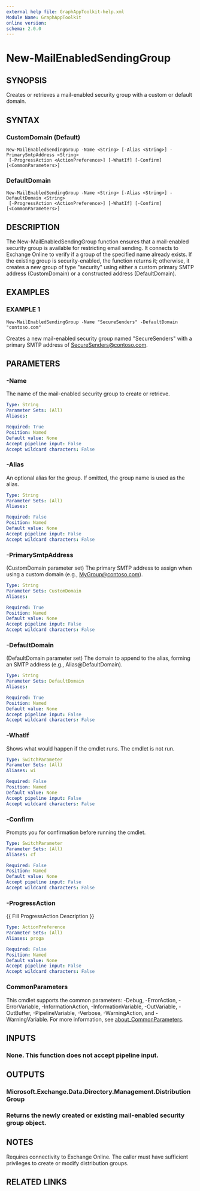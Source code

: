 ```yaml
---
external help file: GraphAppToolkit-help.xml
Module Name: GraphAppToolkit
online version:
schema: 2.0.0
---
```


# New-MailEnabledSendingGroup

## SYNOPSIS
Creates or retrieves a mail-enabled security group with a custom or default domain.

## SYNTAX

### CustomDomain (Default)
```
New-MailEnabledSendingGroup -Name <String> [-Alias <String>] -PrimarySmtpAddress <String>
 [-ProgressAction <ActionPreference>] [-WhatIf] [-Confirm] [<CommonParameters>]
```

### DefaultDomain
```
New-MailEnabledSendingGroup -Name <String> [-Alias <String>] -DefaultDomain <String>
 [-ProgressAction <ActionPreference>] [-WhatIf] [-Confirm] [<CommonParameters>]
```

## DESCRIPTION
The New-MailEnabledSendingGroup function ensures that a mail-enabled security
group is available for restricting email sending.
It connects to Exchange Online
to verify if a group of the specified name already exists.
If the existing group
is security-enabled, the function returns it; otherwise, it creates a new group
of type "security" using either a custom primary SMTP address (CustomDomain) or
a constructed address (DefaultDomain).

## EXAMPLES

### EXAMPLE 1
```
New-MailEnabledSendingGroup -Name "SecureSenders" -DefaultDomain "contoso.com"
```

Creates a new mail-enabled security group named "SecureSenders" with
a primary SMTP address of SecureSenders@contoso.com.

## PARAMETERS

### -Name
The name of the mail-enabled security group to create or retrieve.

```yaml
Type: String
Parameter Sets: (All)
Aliases:

Required: True
Position: Named
Default value: None
Accept pipeline input: False
Accept wildcard characters: False
```

### -Alias
An optional alias for the group.
If omitted, the group name is used as the alias.

```yaml
Type: String
Parameter Sets: (All)
Aliases:

Required: False
Position: Named
Default value: None
Accept pipeline input: False
Accept wildcard characters: False
```

### -PrimarySmtpAddress
(CustomDomain parameter set) The primary SMTP address to assign when using
a custom domain (e.g., MyGroup@contoso.com).

```yaml
Type: String
Parameter Sets: CustomDomain
Aliases:

Required: True
Position: Named
Default value: None
Accept pipeline input: False
Accept wildcard characters: False
```

### -DefaultDomain
(DefaultDomain parameter set) The domain to append to the alias, forming
an SMTP address (e.g., Alias@DefaultDomain).

```yaml
Type: String
Parameter Sets: DefaultDomain
Aliases:

Required: True
Position: Named
Default value: None
Accept pipeline input: False
Accept wildcard characters: False
```

### -WhatIf
Shows what would happen if the cmdlet runs. The cmdlet is not run.

```yaml
Type: SwitchParameter
Parameter Sets: (All)
Aliases: wi

Required: False
Position: Named
Default value: None
Accept pipeline input: False
Accept wildcard characters: False
```

### -Confirm
Prompts you for confirmation before running the cmdlet.

```yaml
Type: SwitchParameter
Parameter Sets: (All)
Aliases: cf

Required: False
Position: Named
Default value: None
Accept pipeline input: False
Accept wildcard characters: False
```

### -ProgressAction
{{ Fill ProgressAction Description }}

```yaml
Type: ActionPreference
Parameter Sets: (All)
Aliases: proga

Required: False
Position: Named
Default value: None
Accept pipeline input: False
Accept wildcard characters: False
```

### CommonParameters
This cmdlet supports the common parameters: -Debug, -ErrorAction, -ErrorVariable, -InformationAction, -InformationVariable, -OutVariable, -OutBuffer, -PipelineVariable, -Verbose, -WarningAction, and -WarningVariable. For more information, see [about_CommonParameters](http://go.microsoft.com/fwlink/?LinkID=113216).

## INPUTS

### None. This function does not accept pipeline input.
## OUTPUTS

### Microsoft.Exchange.Data.Directory.Management.DistributionGroup
### Returns the newly created or existing mail-enabled security group object.
## NOTES
Requires connectivity to Exchange Online.
The caller must have sufficient
privileges to create or modify distribution groups.

## RELATED LINKS
